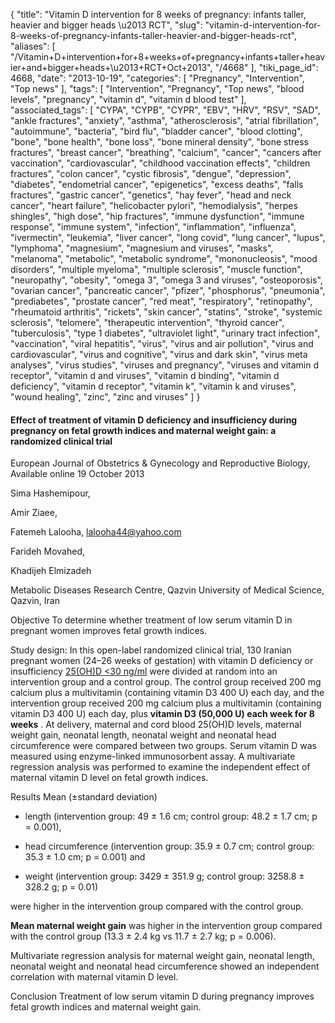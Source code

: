 {
    "title": "Vitamin D intervention for 8 weeks of pregnancy: infants taller, heavier and bigger heads \u2013 RCT",
    "slug": "vitamin-d-intervention-for-8-weeks-of-pregnancy-infants-taller-heavier-and-bigger-heads-rct",
    "aliases": [
        "/Vitamin+D+intervention+for+8+weeks+of+pregnancy+infants+taller+heavier+and+bigger+heads+\u2013+RCT+Oct+2013",
        "/4668"
    ],
    "tiki_page_id": 4668,
    "date": "2013-10-19",
    "categories": [
        "Pregnancy",
        "Intervention",
        "Top news"
    ],
    "tags": [
        "Intervention",
        "Pregnancy",
        "Top news",
        "blood levels",
        "pregnancy",
        "vitamin d",
        "vitamin d blood test"
    ],
    "associated_tags": [
        "CYPA",
        "CYPB",
        "CYPR",
        "EBV",
        "HRV",
        "RSV",
        "SAD",
        "ankle fractures",
        "anxiety",
        "asthma",
        "atherosclerosis",
        "atrial fibrillation",
        "autoimmune",
        "bacteria",
        "bird flu",
        "bladder cancer",
        "blood clotting",
        "bone",
        "bone health",
        "bone loss",
        "bone mineral density",
        "bone stress fractures",
        "breast cancer",
        "breathing",
        "calcium",
        "cancer",
        "cancers after vaccination",
        "cardiovascular",
        "childhood vaccination effects",
        "children fractures",
        "colon cancer",
        "cystic fibrosis",
        "dengue",
        "depression",
        "diabetes",
        "endometrial cancer",
        "epigenetics",
        "excess deaths",
        "falls fractures",
        "gastric cancer",
        "genetics",
        "hay fever",
        "head and neck cancer",
        "heart failure",
        "helicobacter pylori",
        "hemodialysis",
        "herpes shingles",
        "high dose",
        "hip fractures",
        "immune dysfunction",
        "immune response",
        "immune system",
        "infection",
        "inflammation",
        "influenza",
        "ivermectin",
        "leukemia",
        "liver cancer",
        "long covid",
        "lung cancer",
        "lupus",
        "lymphoma",
        "magnesium",
        "magnesium and viruses",
        "masks",
        "melanoma",
        "metabolic",
        "metabolic syndrome",
        "mononucleosis",
        "mood disorders",
        "multiple myeloma",
        "multiple sclerosis",
        "muscle function",
        "neuropathy",
        "obesity",
        "omega 3",
        "omega 3 and viruses",
        "osteoporosis",
        "ovarian cancer",
        "pancreatic cancer",
        "pfizer",
        "phosphorus",
        "pneumonia",
        "prediabetes",
        "prostate cancer",
        "red meat",
        "respiratory",
        "retinopathy",
        "rheumatoid arthritis",
        "rickets",
        "skin cancer",
        "statins",
        "stroke",
        "systemic sclerosis",
        "telomere",
        "therapeutic intervention",
        "thyroid cancer",
        "tuberculosis",
        "type 1 diabetes",
        "ultraviolet light",
        "urinary tract infection",
        "vaccination",
        "viral hepatitis",
        "virus",
        "virus and air pollution",
        "virus and cardiovascular",
        "virus and cognitive",
        "virus and dark skin",
        "virus meta analyses",
        "virus studies",
        "viruses and pregnancy",
        "viruses and vitamin d receptor",
        "vitamin d and viruses",
        "vitamin d binding",
        "vitamin d deficiency",
        "vitamin d receptor",
        "vitamin k",
        "vitamin k and viruses",
        "wound healing",
        "zinc",
        "zinc and viruses"
    ]
}


#### Effect of treatment of vitamin D deficiency and insufficiency during pregnancy on fetal growth indices and maternal weight gain: a randomized clinical trial

European Journal of Obstetrics & Gynecology and Reproductive Biology, Available online 19 October 2013

Sima Hashemipour,

Amir Ziaee,

Fatemeh Lalooha, lalooha44@yahoo.com

Farideh Movahed,

Khadijeh Elmizadeh

Metabolic Diseases Research Centre, Qazvin University of Medical Science, Qazvin, Iran

Objective To determine whether treatment of low serum vitamin D in pregnant women improves fetal growth indices.

Study design: In this open-label randomized clinical trial, 130 Iranian pregnant women (24–26 weeks of gestation) with vitamin D deficiency or insufficiency [25(OH)D <30 ng/ml](25(OH)D%20<30%20ng/ml) were divided at random into an intervention group and a control group. The control group received 200 mg calcium plus a multivitamin (containing vitamin D3 400 U) each day, and the intervention group received 200 mg calcium plus a multivitamin (containing vitamin D3 400 U) each day, plus  **vitamin D3 (50,000 U) each week for 8 weeks** . At delivery, maternal and cord blood 25(OH)D levels, maternal weight gain, neonatal length, neonatal weight and neonatal head circumference were compared between two groups. Serum vitamin D was measured using enzyme-linked immunosorbent assay. A multivariate regression analysis was performed to examine the independent effect of maternal vitamin D level on fetal growth indices.

Results Mean (±standard deviation) 

* length (intervention group: 49 ± 1.6 cm; control group: 48.2 ± 1.7 cm; p = 0.001), 

* head circumference (intervention group: 35.9 ± 0.7 cm; control group: 35.3 ± 1.0 cm; p = 0.001) and 

* weight (intervention group: 3429 ± 351.9 g; control group: 3258.8 ± 328.2 g; p = 0.01) 

were higher in the intervention group compared with the control group. 

 **Mean maternal weight gain**  was higher in the intervention group compared with the control group (13.3 ± 2.4 kg vs 11.7 ± 2.7 kg; p = 0.006). 

Multivariate regression analysis for maternal weight gain, neonatal length, neonatal weight and neonatal head circumference showed an independent correlation with maternal vitamin D level.

Conclusion Treatment of low serum vitamin D during pregnancy improves fetal growth indices and maternal weight gain.